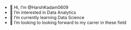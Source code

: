 - 👋 Hi, I’m @HarshKadam0609
- 👀 I’m interested in Data Analytics
- 🌱 I’m currently learning Data Science
- 💞️ I’m looking to looking forward to my carrer in these field
  

<!---
HarshKadam0609/HarshKadam0609 is a ✨ special ✨ repository because its `README.md` (this file) appears on your GitHub profile.
You can click the Preview link to take a look at your changes.
--->
